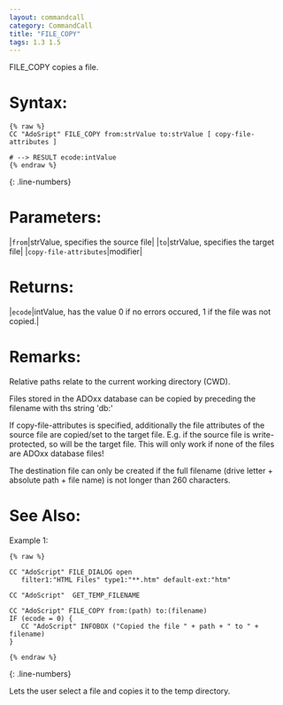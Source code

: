 ```yaml
---
layout: commandcall
category: CommandCall
title: "FILE_COPY"
tags: 1.3 1.5
---
```


FILE_COPY copies a file.

# Syntax:  

```adoscript
{% raw %}
CC "AdoSript" FILE_COPY from:strValue to:strValue [ copy-file-attributes ]

# --> RESULT ecode:intValue
{% endraw %}
```
{: .line-numbers}

# Parameters:  

|`from`|strValue, specifies the source file|
|`to`|strValue, specifies the target file|
|`copy-file-attributes`|modifier|

# Returns:  

|`ecode`|intValue, has the value 0 if no errors occured, 1 if the file was not copied.|

# Remarks:

Relative paths relate to the current working directory (CWD).

Files stored in the ADOxx database can be copied by preceding the filename with ths string 'db:\'

If copy-file-attributes is specified, additionally the file attributes of the source file are copied/set to the target file. E.g. if the source file is write-protected, so will be the target file. This will only work if none of the files are ADOxx database files!

The destination file can only be created if the full filename (drive letter + absolute path + file name) is not longer than 260 characters.

# See Also:  



Example 1:

```adoscript
{% raw %}

CC "AdoScript" FILE_DIALOG open 
   filter1:"HTML Files" type1:"**.htm" default-ext:"htm" 
	
CC "AdoScript"  GET_TEMP_FILENAME

CC "AdoScript" FILE_COPY from:(path) to:(filename)
IF (ecode = 0) {
   CC "AdoScript" INFOBOX ("Copied the file " + path + " to " + filename)
}

{% endraw %}
```
{: .line-numbers}

Lets the user select a file and copies it to the temp directory.  
